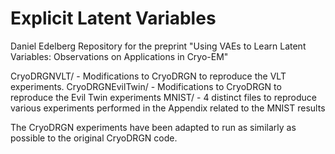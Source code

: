 # Explicit Latent Variables
Daniel Edelberg
Repository for the preprint "Using VAEs to Learn Latent Variables: Observations on Applications in Cryo-EM"

CryoDRGNVLT/ - Modifications to CryoDRGN to reproduce the VLT experiments.
CryoDRGNEvilTwin/ - Modifications to CryoDRGN to reproduce the Evil Twin experiments
MNIST/ - 4 distinct files to reproduce various experiments performed in the Appendix related to the MNIST results

The CryoDRGN experiments have been adapted to run as similarly as possible to the original CryoDRGN code.